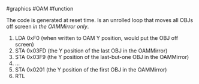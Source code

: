 #graphics #OAM #function

The code is generated at reset time.  Is an unrolled loop that moves all OBJs off screen *in the OAMMirror only*.

1. LDA 0xF0 (when written to OAM Y position, would put the OBJ off screen)
2. STA 0x03FD (the Y position of the last OBJ in the OAMMirror)
3. STA 0x03F9 (the Y position of the last-but-one OBJ in the OAMMirror)
4. ...
5. STA 0x0201 (the Y position of the first OBJ in the OAMMirror)
6. RTL